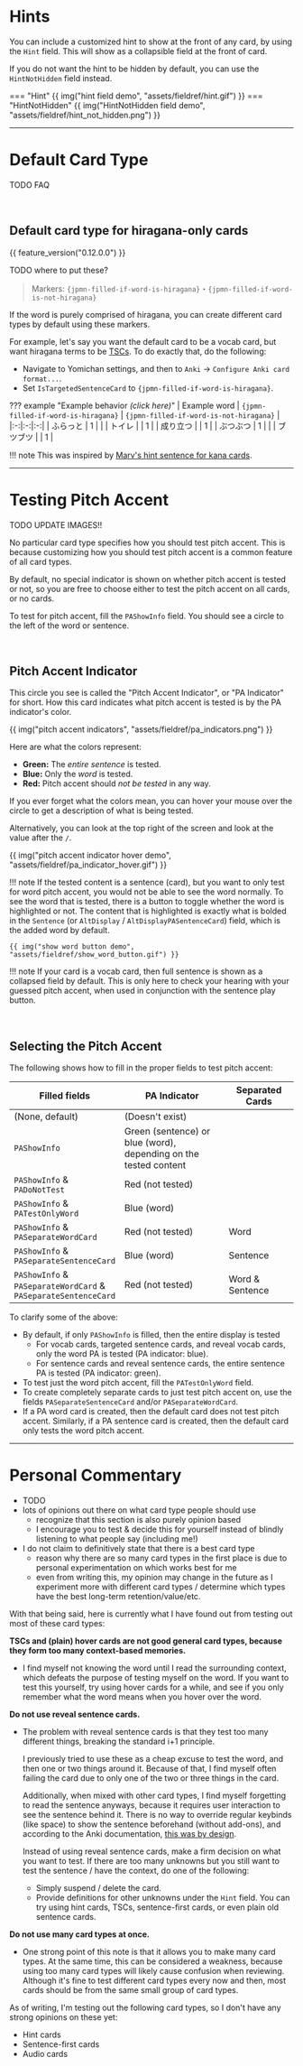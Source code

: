 # Hints
You can include a customized hint to show at the front of any card, by using the `Hint` field.
This will show as a collapsible field at the front of card.

If you do not want the hint to be hidden by default, you can use the `HintNotHidden` field instead.

=== "Hint"
    {{ img("hint field demo", "assets/fieldref/hint.gif") }}
=== "HintNotHidden"
    {{ img("HintNotHidden field demo", "assets/fieldref/hint_not_hidden.png") }}

---



# Default Card Type

TODO FAQ

<br>


## Default card type for hiragana-only cards
{{ feature_version("0.12.0.0") }}

TODO where to put these?

> Markers: `{jpmn-filled-if-word-is-hiragana}`・`{jpmn-filled-if-word-is-not-hiragana}`

If the word is purely comprised of hiragana,
you can create different card types by default using these markers.

For example, let's say you want the default card to be a vocab card,
but want hiragana terms to be [TSCs](cardtypes.md#targeted-sentence-card-tsc).
To do exactly that, do the following:

* Navigate to Yomichan settings, and then to `Anki` →  `Configure Anki card format...`.
* Set `IsTargetedSentenceCard` to `{jpmn-filled-if-word-is-hiragana}`.

??? example "Example behavior *(click here)*"
    | Example word | `{jpmn-filled-if-word-is-hiragana}` | `{jpmn-filled-if-word-is-not-hiragana}` |
    |:-:|:-:|:-:|
    | ふらっと | 1 |   |
    | トイレ   |   | 1 |
    | 成り立つ |   | 1 |
    | ぶつぶつ | 1 |   |
    | ブツブツ |   | 1 |


!!! note
    This was inspired by
    [Marv's hint sentence for kana cards](https://github.com/MarvNC/JP-Resources#anki-automatic-hint-sentence-for-kana-cards).

---








# Testing Pitch Accent
TODO UPDATE IMAGES!!

No particular card type specifies how you should test pitch accent.
This is because customizing how you should test pitch accent is a common feature of all card types.

By default, no special indicator is shown on whether pitch accent is tested or not,
so you are free to choose either to test the pitch accent on all cards, or no cards.

To test for pitch accent, fill the `PAShowInfo` field.
You should see a circle to the left of the word or sentence.

<br>


## Pitch Accent Indicator
This circle you see is called the "Pitch Accent Indicator", or "PA Indicator" for short.
How this card indicates what pitch accent is tested is by the PA indicator's color.


{{ img("pitch accent indicators", "assets/fieldref/pa_indicators.png") }}


Here are what the colors represent:

* **Green:** The *entire sentence* is tested.
* **Blue:** Only the *word* is tested.
* **Red:** Pitch accent should *not be tested* in any way.

If you ever forget what the colors mean, you can hover your mouse over the circle to
get a description of what is being tested.

Alternatively, you can look at the top right of the screen and look at the value after the `/`.

{{ img("pitch accent indicator hover demo", "assets/fieldref/pa_indicator_hover.gif") }}


!!! note
    If the tested content is a sentence (card), but you want to only test for word pitch accent,
    you would not be able to see the word normally.
    To see the word that is tested, there is a button to toggle whether the word is highlighted or not.
    The content that is highlighted is exactly what is bolded in the `Sentence`
    (or `AltDisplay` / `AltDisplayPASentenceCard`) field, which is the added word by default.

    {{ img("show word button demo", "assets/fieldref/show_word_button.gif") }}


!!! note
    If your card is a vocab card, then full sentence is shown as a collapsed field by default.
    This is only here to check your hearing with your guessed pitch accent, when used
    in conjunction with the sentence play button.

<br>


## Selecting the Pitch Accent

The following shows how to fill in the proper fields to test pitch accent:


| Filled fields | PA Indicator | Separated Cards |
|-|-|-|
| (None, default) | (Doesn't exist) |     |
| `PAShowInfo` | Green (sentence) or blue (word), <br> depending on the tested content |     |
| `PAShowInfo` & <br> `PADoNotTest` | Red (not tested) |     |
| `PAShowInfo` & <br> `PATestOnlyWord` | Blue (word) |     |
| `PAShowInfo` & <br> `PASeparateWordCard` | Red (not tested) | Word |
| `PAShowInfo` & <br> `PASeparateSentenceCard` | Blue (word) | Sentence |
| `PAShowInfo` & <br> `PASeparateWordCard` & <br> `PASeparateSentenceCard` | Red (not tested) | Word & Sentence |

To clarify some of the above:

* By default, if only `PAShowInfo` is filled, then the entire display is tested
    * For vocab cards, targeted sentence cards, and reveal vocab cards,
      only the word PA is tested (PA indicator: blue).
    * For sentence cards and reveal sentence cards,
      the entire sentence PA is tested (PA indicator: green).
* To test just the word pitch accent, fill the `PATestOnlyWord` field.
* To create completely separate cards to just test pitch accent on,
  use the fields `PASeparateSentenceCard` and/or `PASeparateWordCard`.
* If a PA word card is created, then the default card does not test pitch accent.
  Similarly, if a PA sentence card is created, then the default card only tests the word pitch accent.

---






# Personal Commentary

- TODO
- lots of opinions out there on what card type people should use
    - recognize that this section is also purely opinion based
    - I encourage you to test & decide this for yourself instead of blindly listening to what people say (including me!)
- I do not claim to definitively state that there is a best card type
    - reason why there are so many card types in the first place is due to personal experimentation on which works best for me
    - even from writing this, my opinion may change in the future as I experiment more with different card types / determine which types have the best long-term retention/value/etc.

With that being said, here is currently what I have found out from testing out most of these card types:

**TSCs and (plain) hover cards are not good general card types, because they form too many context-based memories.**

-   I find myself not knowing the word until I read the surrounding context, which defeats the purpose
    of testing myself on the word.
    If you want to test this yourself, try using hover cards for a while,
    and see if you only remember what the word means when you hover over the word.

**Do not use reveal sentence cards.**

-   The problem with reveal sentence cards is that they test too many different things,
    breaking the standard i+1 principle.

    I previously tried to use these as a cheap excuse to test the word,
    and then one or two things around it.
    Because of that, I find myself often failing the card due to only one of the two or three things
    in the card.

    Additionally, when mixed with other card types, I find myself forgetting to
    read the sentence anyways, because it requires user interaction to
    see the sentence behind it.
    There is no way to override regular keybinds (like space) to show the sentence
    beforehand (without add-ons), and according to the Anki documentation,
    [this was by design](https://faqs.ankiweb.net/can-i-reveal-parts-of-a-card-one-at-a-time.html).

    Instead of using reveal sentence cards, make a firm decision on what you want to test.
    If there are too many unknowns but you still want to test the sentence / have the context,
    do one of the following:

    - Simply suspend / delete the card.
    - Provide definitions for other unknowns under the `Hint` field.
        You can try using hint cards, TSCs, sentence-first cards, or even plain old sentence cards.

**Do not use many card types at once.**

-   One strong point of this note is that it allows you to make many card types.
    At the same time, this can be considered a weakness, because using too many card types
    will likely cause confusion when reviewing.
    Although it's fine to test different card types every now and then,
    most cards should be from the same small group of card types.


As of writing, I'm testing out the following card types, so I don't have any strong opinions on these yet:

- Hint cards
- Sentence-first cards
- Audio cards



